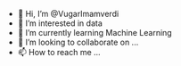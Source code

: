 - 👋 Hi, I’m @VugarImamverdi
- 👀 I’m interested in data
- 🌱 I’m currently learning Machine Learning
- 💞️ I’m looking to collaborate on ...
- 📫 How to reach me ...

<!---
VugarImamverdi/VugarImamverdi is a ✨ special ✨ repository because its `README.md` (this file) appears on your GitHub profile.
You can click the Preview link to take a look at your changes.
--->
